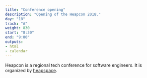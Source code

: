 ```yaml
---
title: "Conference opening"
description: "Opening of the Heapcon 2018."
day: "18"
track: "A"
weight: 830
start: "8:30"
end: "9:00"
outputs:
- html
- calendar
---
```


Heapcon is a regional tech conference for software engineers. It is organized by [heapspace](https://heapspace.rs).